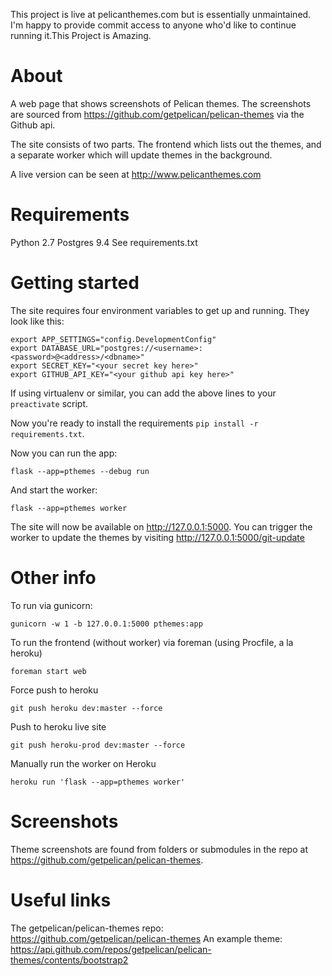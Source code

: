This project is live at pelicanthemes.com but is essentially unmaintained.  I'm happy to provide commit access to anyone who'd like to continue running it.This Project is Amazing.

# About
A web page that shows screenshots of Pelican themes.  The screenshots are sourced from <https://github.com/getpelican/pelican-themes> via the Github api.

The site consists of two parts.  The frontend which lists out the themes, and a separate worker which will update themes in the background.

A live version can be seen at http://www.pelicanthemes.com

# Requirements
Python 2.7
Postgres 9.4
See requirements.txt


# Getting started

The site requires four environment variables to get up and running.  They look like this:

```
export APP_SETTINGS="config.DevelopmentConfig"
export DATABASE_URL="postgres://<username>:<password>@<address>/<dbname>"
export SECRET_KEY="<your secret key here>"
export GITHUB_API_KEY="<your github api key here>"
```

If using virtualenv or similar, you can add the above lines to your `preactivate` script.

Now you're ready to install the requirements `pip install -r requirements.txt`.

Now you can run the app:

`flask --app=pthemes --debug run`

And start the worker:

`flask --app=pthemes worker`

The site will now be available on http://127.0.0.1:5000.  You can trigger the worker to update the themes by visiting http://127.0.0.1:5000/git-update

# Other info

To run via gunicorn:

`gunicorn -w 1 -b 127.0.0.1:5000 pthemes:app`

To run the frontend (without worker) via foreman (using Procfile, a la heroku)

`foreman start web`

Force push to heroku

`git push heroku dev:master --force`

Push to heroku live site

`git push heroku-prod dev:master --force`

Manually run the worker on Heroku

`heroku run 'flask --app=pthemes worker'`


# Screenshots
Theme screenshots are found from folders or submodules in the repo at <https://github.com/getpelican/pelican-themes>.


# Useful links
The getpelican/pelican-themes repo: <https://github.com/getpelican/pelican-themes>
An example theme: <https://api.github.com/repos/getpelican/pelican-themes/contents/bootstrap2>
